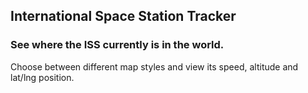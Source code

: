 ## International Space Station Tracker

### See where the ISS currently is in the world.

Choose between different map styles and view its speed, altitude and lat/lng position.
